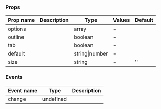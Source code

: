 ### Props

| Prop name | Description | Type           | Values | Default |
| --------- | ----------- | -------------- | ------ | ------- |
| options   |             | array          | -      |         |
| outline   |             | boolean        | -      |         |
| tab       |             | boolean        | -      |         |
| default   |             | string\|number | -      |         |
| size      |             | string         | -      | ''      |

### Events

| Event name | Type      | Description |
| ---------- | --------- | ----------- |
| change     | undefined |
